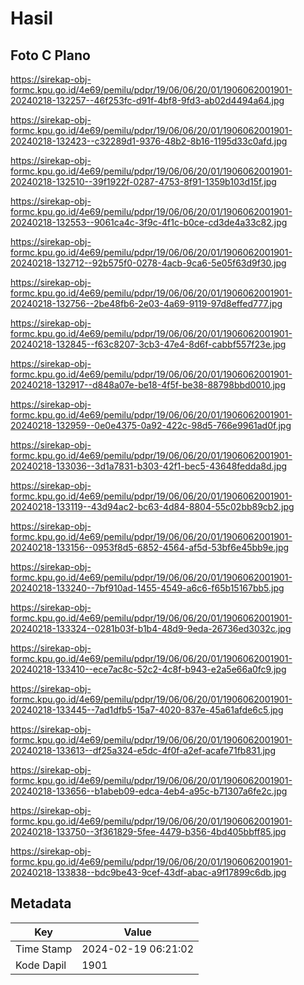 # Hasil

## Foto C Plano

https://sirekap-obj-formc.kpu.go.id/4e69/pemilu/pdpr/19/06/06/20/01/1906062001901-20240218-132257--46f253fc-d91f-4bf8-9fd3-ab02d4494a64.jpg

https://sirekap-obj-formc.kpu.go.id/4e69/pemilu/pdpr/19/06/06/20/01/1906062001901-20240218-132423--c32289d1-9376-48b2-8b16-1195d33c0afd.jpg

https://sirekap-obj-formc.kpu.go.id/4e69/pemilu/pdpr/19/06/06/20/01/1906062001901-20240218-132510--39f1922f-0287-4753-8f91-1359b103d15f.jpg

https://sirekap-obj-formc.kpu.go.id/4e69/pemilu/pdpr/19/06/06/20/01/1906062001901-20240218-132553--9061ca4c-3f9c-4f1c-b0ce-cd3de4a33c82.jpg

https://sirekap-obj-formc.kpu.go.id/4e69/pemilu/pdpr/19/06/06/20/01/1906062001901-20240218-132712--92b575f0-0278-4acb-9ca6-5e05f63d9f30.jpg

https://sirekap-obj-formc.kpu.go.id/4e69/pemilu/pdpr/19/06/06/20/01/1906062001901-20240218-132756--2be48fb6-2e03-4a69-9119-97d8effed777.jpg

https://sirekap-obj-formc.kpu.go.id/4e69/pemilu/pdpr/19/06/06/20/01/1906062001901-20240218-132845--f63c8207-3cb3-47e4-8d6f-cabbf557f23e.jpg

https://sirekap-obj-formc.kpu.go.id/4e69/pemilu/pdpr/19/06/06/20/01/1906062001901-20240218-132917--d848a07e-be18-4f5f-be38-88798bbd0010.jpg

https://sirekap-obj-formc.kpu.go.id/4e69/pemilu/pdpr/19/06/06/20/01/1906062001901-20240218-132959--0e0e4375-0a92-422c-98d5-766e9961ad0f.jpg

https://sirekap-obj-formc.kpu.go.id/4e69/pemilu/pdpr/19/06/06/20/01/1906062001901-20240218-133036--3d1a7831-b303-42f1-bec5-43648fedda8d.jpg

https://sirekap-obj-formc.kpu.go.id/4e69/pemilu/pdpr/19/06/06/20/01/1906062001901-20240218-133119--43d94ac2-bc63-4d84-8804-55c02bb89cb2.jpg

https://sirekap-obj-formc.kpu.go.id/4e69/pemilu/pdpr/19/06/06/20/01/1906062001901-20240218-133156--0953f8d5-6852-4564-af5d-53bf6e45bb9e.jpg

https://sirekap-obj-formc.kpu.go.id/4e69/pemilu/pdpr/19/06/06/20/01/1906062001901-20240218-133240--7bf910ad-1455-4549-a6c6-f65b15167bb5.jpg

https://sirekap-obj-formc.kpu.go.id/4e69/pemilu/pdpr/19/06/06/20/01/1906062001901-20240218-133324--0281b03f-b1b4-48d9-9eda-26736ed3032c.jpg

https://sirekap-obj-formc.kpu.go.id/4e69/pemilu/pdpr/19/06/06/20/01/1906062001901-20240218-133410--ece7ac8c-52c2-4c8f-b943-e2a5e66a0fc9.jpg

https://sirekap-obj-formc.kpu.go.id/4e69/pemilu/pdpr/19/06/06/20/01/1906062001901-20240218-133445--7ad1dfb5-15a7-4020-837e-45a61afde6c5.jpg

https://sirekap-obj-formc.kpu.go.id/4e69/pemilu/pdpr/19/06/06/20/01/1906062001901-20240218-133613--df25a324-e5dc-4f0f-a2ef-acafe71fb831.jpg

https://sirekap-obj-formc.kpu.go.id/4e69/pemilu/pdpr/19/06/06/20/01/1906062001901-20240218-133656--b1abeb09-edca-4eb4-a95c-b71307a6fe2c.jpg

https://sirekap-obj-formc.kpu.go.id/4e69/pemilu/pdpr/19/06/06/20/01/1906062001901-20240218-133750--3f361829-5fee-4479-b356-4bd405bbff85.jpg

https://sirekap-obj-formc.kpu.go.id/4e69/pemilu/pdpr/19/06/06/20/01/1906062001901-20240218-133838--bdc9be43-9cef-43df-abac-a9f17899c6db.jpg


## Metadata

| Key        | Value               |
| ---------- | ------------------- |
| Time Stamp | 2024-02-19 06:21:02 |
| Kode Dapil | 1901                |



